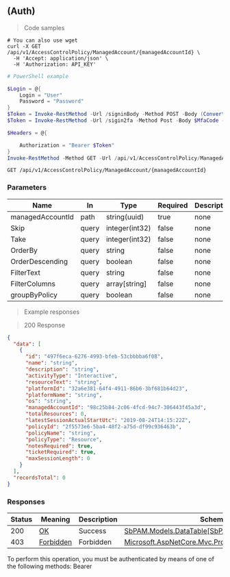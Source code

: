 
##  (Auth)

<a id="opIdGetPoliciesForAccountAsync"></a>

> Code samples

```shell
# You can also use wget
curl -X GET /api/v1/AccessControlPolicy/ManagedAccount/{managedAccountId} \
  -H 'Accept: application/json' \
  -H 'Authorization: API_KEY'

```

```powershell
# PowerShell example

$Login = @{
    Login = "User"
    Password = "Password"
}
$Token = Invoke-RestMethod -Url /signinBody -Method POST -Body (ConvertTo-Json $Login)
$Token = Invoke-RestMethod -Url /sigin2fa -Method Post -Body $MfaCode -Headers @{Authorization: "Bearer $Token"}

$Headers = @{

    Authorization = "Bearer $Token"
}
Invoke-RestMethod -Method GET -Url /api/v1/AccessControlPolicy/ManagedAccount/{managedAccountId} -Headers $Headers
```

`GET /api/v1/AccessControlPolicy/ManagedAccount/{managedAccountId}`

<h3 id="-(auth)-parameters">Parameters</h3>

|Name|In|Type|Required|Description|
|---|---|---|---|---|
|managedAccountId|path|string(uuid)|true|none|
|Skip|query|integer(int32)|false|none|
|Take|query|integer(int32)|false|none|
|OrderBy|query|string|false|none|
|OrderDescending|query|boolean|false|none|
|FilterText|query|string|false|none|
|FilterColumns|query|array[string]|false|none|
|groupByPolicy|query|boolean|false|none|

> Example responses

> 200 Response

```json
{
  "data": [
    {
      "id": "497f6eca-6276-4993-bfeb-53cbbbba6f08",
      "name": "string",
      "description": "string",
      "activityType": "Interactive",
      "resourceText": "string",
      "platformId": "32a6e381-64f4-4911-86b6-3bf681b64d23",
      "platformName": "string",
      "os": "string",
      "managedAccountId": "98c25b84-2c06-4fcd-94c7-306443f45a3d",
      "totalResources": 0,
      "latestSessionActualStartUtc": "2019-08-24T14:15:22Z",
      "policyId": "2f5573e6-5ba4-48f2-a75d-df99c936463b",
      "policyName": "string",
      "policyType": "Resource",
      "notesRequired": true,
      "ticketRequired": true,
      "maxSessionLength": 0
    }
  ],
  "recordsTotal": 0
}
```

<h3 id="-(auth)-responses">Responses</h3>

|Status|Meaning|Description|Schema|
|---|---|---|---|
|200|[OK](https://tools.ietf.org/html/rfc7231#section-6.3.1)|Success|[SbPAM.Models.DataTable[SbPAM.Models.ActivityCard]](../Models/sbpam.models.datatable[sbpam.models.activitycard].md#schemasbpam.models.datatable[sbpam.models.activitycard])|
|403|[Forbidden](https://tools.ietf.org/html/rfc7231#section-6.5.3)|Forbidden|[Microsoft.AspNetCore.Mvc.ProblemDetails](../Models/microsoft.aspnetcore.mvc.problemdetails.md#schemamicrosoft.aspnetcore.mvc.problemdetails)|

<aside class="warning">
To perform this operation, you must be authenticated by means of one of the following methods:
Bearer
</aside>


